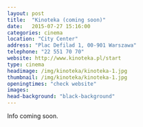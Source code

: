 ```yaml
---
layout: post
title:  "Kinoteka (coming soon)"
date:   2015-07-27 15:16:00
categories: cinema
location: "City Center"
address: "Plac Defilad 1, 00-901 Warszawa"
telephone: "22 551 70 70"
website: http://www.kinoteka.pl/start
type: cinema
headimage: /img/kinoteka/kinoteka-1.jpg
thumbnail: /img/kinoteka/kinoteka-1.jpg
openingtimes: "check website"
images:
head-background: "black-background"
---
```


Info coming soon.